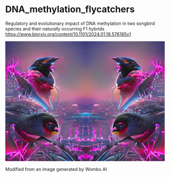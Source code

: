 # DNA_methylation_flycatchers


Regulatory and evolutionary impact of DNA methylation in two songbird species and their naturally occurring F1 hybrids
https://www.biorxiv.org/content/10.1101/2024.01.18.576185v1


![alt text](https://github.com/JesperBoman/DNA_methylation_flycatchers/blob/main/GH_cover.jpg)

Modified from an image generated by Wombo AI
